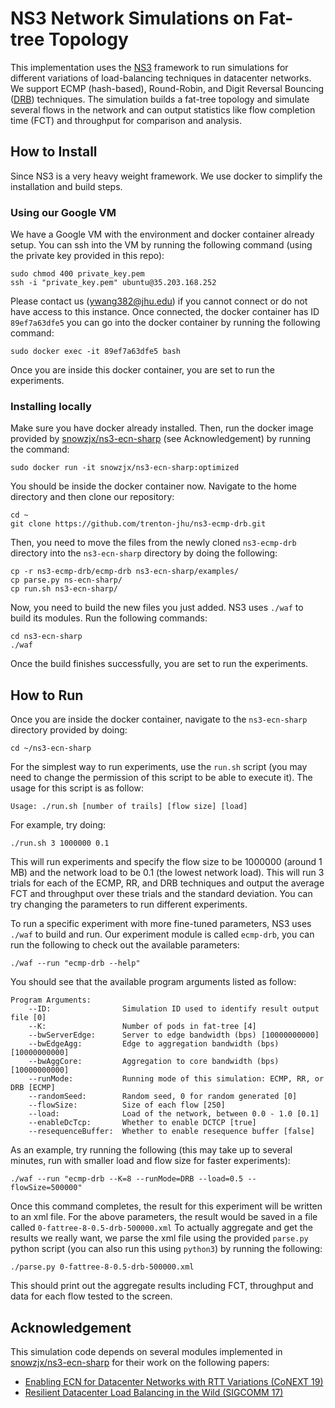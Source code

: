 # NS3 Network Simulations on Fat-tree Topology
This implementation uses the [NS3](https://www.nsnam.org/) framework to run simulations for different variations of load-balancing techniques in datacenter networks. We support
ECMP (hash-based), Round-Robin, and Digit Reversal Bouncing ([DRB](http://conferences.sigcomm.org/co-next/2013/program/p49.pdf)) techniques. The simulation builds a fat-tree topology
and simulate several flows in the network and can output statistics like flow completion time (FCT) and throughput for comparison and analysis. 

## How to Install
Since NS3 is a very heavy weight framework. We use docker to simplify the installation and build steps. 
### Using our Google VM
We have a Google VM with the environment and docker container already setup. You can ssh into the VM by running the following command (using the private key provided in this repo):
```
sudo chmod 400 private_key.pem
ssh -i "private_key.pem" ubuntu@35.203.168.252
```
Please contact us (ywang382@jhu.edu) if you cannot connect or do not have access to this instance. Once connected, the docker container has ID `89ef7a63dfe5` you can go into the docker container by running the following command:
```
sudo docker exec -it 89ef7a63dfe5 bash
```
Once you are inside this docker container, you are set to run the experiments.

### Installing locally
Make sure you have docker already installed. Then, run the docker image provided by [snowzjx/ns3-ecn-sharp](https://github.com/snowzjx/ns3-ecn-sharp) (see Acknowledgement) by running the command:
```
sudo docker run -it snowzjx/ns3-ecn-sharp:optimized
```
You should be inside the docker container now. Navigate to the home directory and then clone our repository:
```
cd ~
git clone https://github.com/trenton-jhu/ns3-ecmp-drb.git
```
Then, you need to move the files from the newly cloned `ns3-ecmp-drb` directory into the `ns3-ecn-sharp` directory by doing the following:
```
cp -r ns3-ecmp-drb/ecmp-drb ns3-ecn-sharp/examples/
cp parse.py ns-ecn-sharp/
cp run.sh ns3-ecn-sharp/
```
Now, you need to build the new files you just added. NS3 uses `./waf` to build its modules. Run the following commands:
```
cd ns3-ecn-sharp
./waf
```
Once the build finishes successfully, you are set to run the experiments.

## How to Run
Once you are inside the docker container, navigate to the `ns3-ecn-sharp` directory provided by doing:
```
cd ~/ns3-ecn-sharp
```
For the simplest way to run experiments, use the `run.sh` script (you may need to change the permission of this script to be able to execute it). The usage for this script is as follow:
```
Usage: ./run.sh [number of trails] [flow size] [load]
```
For example, try doing:
```
./run.sh 3 1000000 0.1
```
This will run experiments and specify the flow size to be 1000000 (around 1 MB) and the network load to be 0.1 (the lowest network load). This will run 3 trials for each of the ECMP,
RR, and DRB techniques and output the average FCT and throughput over these trials and the standard deviation. You can try changing the parameters to run different experiments.


To run a specific experiment with more fine-tuned parameters, NS3 uses `./waf` to build and run. Our experiment module is called `ecmp-drb`, you can run the following to check out
the available parameters:
```
./waf --run "ecmp-drb --help"
```
You should see that the available program arguments listed as follow:
```
Program Arguments:
    --ID:                Simulation ID used to identify result output file [0]
    --K:                 Number of pods in fat-tree [4]
    --bwServerEdge:      Server to edge bandwidth (bps) [10000000000]
    --bwEdgeAgg:         Edge to aggregation bandwidth (bps) [10000000000]
    --bwAggCore:         Aggregation to core bandwidth (bps) [10000000000]
    --runMode:           Running mode of this simulation: ECMP, RR, or DRB [ECMP]
    --randomSeed:        Random seed, 0 for random generated [0]
    --flowSize:          Size of each flow [250]
    --load:              Load of the network, between 0.0 - 1.0 [0.1]
    --enableDcTcp:       Whether to enable DCTCP [true]
    --resequenceBuffer:  Whether to enable resequence buffer [false]
```
As an example, try running the following (this may take up to several minutes, run with smaller load and flow size for faster experiments):
```
./waf --run "ecmp-drb --K=8 --runMode=DRB --load=0.5 --flowSize=500000"
```
Once this command completes, the result for this experiment will be written to an xml file. For the above parameters, the result would be saved in a file called `0-fattree-8-0.5-drb-500000.xml`
To actually aggregate and get the results we really want, we parse the xml file using the provided `parse.py` python script (you can also run this using `python3`) by running the following:
```
./parse.py 0-fattree-8-0.5-drb-500000.xml
```
This should print out the aggregate results including FCT, throughput and data for each flow tested to the screen.

## Acknowledgement
This simulation code depends on several modules implemented in [snowzjx/ns3-ecn-sharp](https://github.com/snowzjx/ns3-ecn-sharp) for their work on the following papers:
* [Enabling ECN for Datacenter Networks with RTT Variations (CoNEXT 19)](https://dl.acm.org/authorize.cfm?key=N690741)
* [Resilient Datacenter Load Balancing in the Wild (SIGCOMM 17)](http://www.cse.ust.hk/~kaichen/papers/hermes-sigcomm17.pdf)







